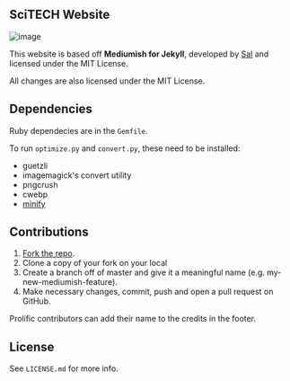 ## SciTECH Website 

![image](https://raw.githubusercontent.com/InnovativeInventor/scitech/master/screenshot.jpg)


This website is based off **Mediumish for Jekyll**, developed by [Sal](https://www.wowthemes.net) and licensed under the MIT License.

All changes are also licensed under the MIT License. 


## Dependencies 
Ruby dependecies are in the `Gemfile`. 

To run `optimize.py` and `convert.py`, these need to be installed:
- guetzli
- imagemagick's convert utility
- pngcrush
- cwebp
- [minify](https://github.com/tdewolff/minify)

## Contributions
1. [Fork the repo](https://github.com/innovativeinventor/scitech).
2. Clone a copy of your fork on your local
3. Create a branch off of master and give it a meaningful name (e.g. my-new-mediumish-feature).
4. Make necessary changes, commit, push and open a pull request on GitHub.

Prolific contributors can add their name to the credits in the footer.

## License
See `LICENSE.md` for more info.
